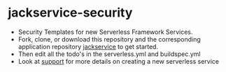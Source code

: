 # jackservice-security
- Security Templates for new Serverless Framework Services.
- Fork, clone, or download this repository and the corresponding application repository [jackservice](https://github.com/pariveda-serverless/jackservice) to get started.
- Then edit all the todo's in the serverless.yml and buildspec.yml
- Look at [support](https://github.com/pariveda-serverless/support/tree/master/create-new-service) for more details on creating a new serverless service

